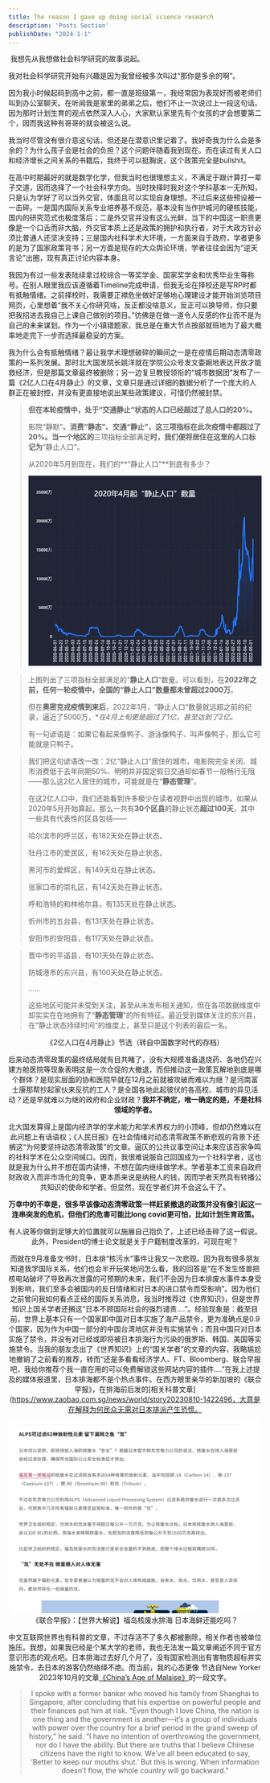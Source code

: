 ```yaml
---
title: The reason I gave up doing social science research
description: 'Posts Section'
publishDate: "2024-1-1"
---
```




​	我想先从我想做社会科学研究的故事说起。

​	我对社会科学研究开始有兴趣是因为我曾经被多次叫过“那你是多余的啊”。

​	因为我小时候起码到高中之前，都一直是班级第一，我经常因为表现好而被老师们叫到办公室聊天。在听闻我是家里的弟弟之后，他们不止一次说过上一段这句话。因为那时计划生育的观点依然深入人心，大家默认家里先有个女孩的才会想要第二个，因而我这种有哥哥的就会被这么说。

​	我当时尽管没有很介意这句话，但还是在潜意识里记着了。我好奇我为什么会是多余的？为什么孩子会是社会的负担？这个问题伴随着我到现在。而在读过有关人口和经济增长之间关系的书籍后，我终于可以挺胸说，这个政策完全是bullshit。

​	在高中时期最好的就是数学化学，但我当时也很理想主义，不满足于跟计算打一辈子交道，因而选择了一个社会科学方向。当时抉择时我对这个学科基本一无所知，只是认为学好了可以当外交官，体面且可以实现自身理想。不过后来这些预设被一一击碎。一是国内国际关系专业培养基不规范，基本没有当作护城河的硬核技能，国内的研究范式也极度落后；二是外交官并没有这么光鲜，当下的中国这一职责更像是一个口舌而非大脑，外交官本质上还是政策的拥护和执行者，对于大政方针必须比普通人还坚决支持；三是国内社科学术大环境，一方面来自于政府，学者更多的是为了国家政策背书；另一方面是现存的大众舆论环境，学者往往会因为“逆天言论”出圈，现有真正讨论内容本身。

​	我因为有过一些发表陆续拿过校综合一等奖学金、国家奖学金和优秀毕业生等称号。在别人眼里我应该遵循着Timeline完成申请，但我无论在择校还是写RP时都有抵触情绪。之前择校时，我需要正襟危坐做好足够地心理建设才能开始浏览项目网页，心里想着“我不关心你研究啥，反正都没啥意义，反正可以换导师，你只要把我招进去我自己上课自己做别的项目。”彷佛是在做一道令人反感的作业而不是为自己的未来谋划。作为一个小镇错题家，我总是在重大节点按部就班地为了最大概率地走完下一步而选择最稳妥的方案。

​	我为什么会有抵触情绪？最让我学术理想破碎的瞬间之一是在疫情后期动态清零政策的一系列发展。那时北大国发院长姚洋就在学院公众号发文委婉地表达开放才能救经济，但是那篇文章最终被删除；另一边复旦教授领衔的“城市数据团”发布了一篇《2亿人口在4月静止》的文章，文章只是通过详细的数据分析了一个庞大的人群正在被封控，并没有更直接地说出某些政策建议，可惜仍然被封禁。

> **但在本轮疫情中，处于“交通静止“状态的人口已经超过了总人口的20%。**
>
> 影院“静默”**、**消费“静态”**、**交通“静止”**，这三项指标在此次疫情中都超过了20%。当一个地区的**三项指标全部满足**时，我们便将居住在这里的人口标记为**“静止人口”。
>
> 从2020年5月到现在，我们的**“静止人口”**到底有多少？
>
> <img src="./assets/post-681221-627cc4b1e9cb9.png" style="width:500px" />

>上图列出了三项指标全部满足的“**静止人口**“数量。可以看到，在**2022年之前，**任何一轮疫情中，全国的“静止人口”数量都**未曾超过2000万**。
>
>但在**奥密克戎疫情到来后**，2022年1月，“静止人口“数量就远超之前的纪录，逼近了5000万，**在4月上旬更是超过了1亿，甚至达到了2亿。*
>
>有一句谚语是：如果它看起来像鸭子、游泳像鸭子、叫声像鸭子，那么它可能就是只鸭子。

>我们把这句谚语改一改：2亿“静止人口“居住的城市，电影院完全关闭、城市消费低于去年同期50%、明明并非国定假日交通却如春节一般畅行无阻——那么这2亿人居住的城市，可能就是在“**静态管理**”。
>
>在这2亿人口中，我们还能看到许多极少在读者视野中出现的城市。如果从2020年5月开始算起，那么一共有**30个区县**的静止状态**超过100天**，其中一些具有代表性的区县包括——
>
>哈尔滨市的呼兰区，有182天处在静止状态。
>
>牡丹江市的爱民区，有162天处在静止状态。
>
>黑河市的爱辉区，有149天处在静止状态。
>
>张家口市的崇礼区，有142天处在静止状态。
>
>呼和浩特的和林格尔县，有135天处在静止状态。
>
>忻州市的五台县，有131天处在静止状态。
>
>安阳市的安阳县，有117天处在静止状态。

>晋中市的平遥县，有101天处在静止状态。
>
>防城港市的东兴县，有100天处在静止状态。
>
>……
>
>这些地区可能并未受到关注，甚至从未发布相关通知，但在各项数据维度中却实实在在地拥有了“**静态管理**”的所有特征。最近受到媒体关注的东兴县，在“静止状态持续时间“的维度上，甚至只是这个列表的最后一名。

<center>《2亿人口在4月静止》节选（转自中国数字时代的存档）<center>

​	后来动态清零政策的最终结局就有目共睹了，没有大规模准备退烧药、各地仍在兴建方舱医院等现象表明这是一次仓促的大撤退，而但推动这一政策瓦解地到底是哪个群体？是现实层面的协和医院早就在12月之前就被攻破而难以为继？是河南富士康那帮抄起家伙来反抗的工人？是全国各地此起彼伏的各高校、城市的异见活动？还是早就难以为继的政府和企业财政？**我并不确定，唯一确定的是，不是社科领域的学者。**

​	北大国发算得上是国内经济学的学术能力和学术界权力的小顶峰，但却仍然难以在此问题上有话语权；《人民日报》在社会情绪对动态清零政策不断悲观的背景下还搁这“为何要坚持动态清零政策”的文章。逼仄的公共议事空间让本来应该百家争鸣的社科学术在公众空间缄口。因而，我很难说服自己回国成为一个社科学者，这也就是我为什么并不想在国内读博，不想在国内继续做学术。学者基本工资来自政府财政收入而非市场化的竞争，更本质来说是纳税人的钱，因而学者天然具有转播公共知识的使命和学者。但显然，现在学者们并不会这么干了。

​	**万幸中的不幸是，很多早该像动态清零政策一样赶紧撤退的政策并没有像引起这一连串突发的危机，但他们的危害可能比long covid更可怕，比如计划生育政策。**

​	有人说等你做到足够大的位置就可以施展自己抱负了，上述已经击碎了这一假说。此外，President的博士论文就是关于户籍制度改革的，可现在呢？

​	而就在9月准备文书时，日本排“核污水”事件让我又一次悲观。因为我有很多朋友知道我学国际关系，他们也会半开玩笑地问怎么看，我的回答是“在不发生怪兽把核电站破坏了导致再次泄露的可预期的未来，我们不会因为日本排废水事件本身受到影响，我们至多会被国内的反日情绪和对日本的进口禁令而受影响”。因为他们之前曾问我如何看点正经的国际关系消息，我当时推荐过《世界知识》，但是世界知识上国关学者还搁这“日本不顾国际社会的强烈谴责....”。经验现象是：截至目前，世界上基本只有一个国家即中国对日本实施了海产品禁令，更为准确点是0.9个国家，因为作为中国一部分的中国台湾地区并没有实施禁令；而且中国只对日本实施了禁令，并没有对已经或即将被日本排海行为污染的俄罗斯、韩国、美国等实施禁令。当我的朋友念出了《世界知识》上的“国关学者”的文章的内容，我略尴尬地撤销了之前看的推荐，转而“还是多看看经济学人、FT、Bloomberg、联合早报吧，我给你推荐个我一直在用的可以免费解锁这些网站内容的插件....”在我上述提及的媒体报道里，日本排海都不是个热点事件。在西方眼里亲华的新加坡的《联合早报》，在排海前后发的[相关科普文章](https://www.zaobao.com.sg/news/world/story20230810-1422496，大意是在解释为何民众无需对日本排派产生恐慌。

<img src="./assets/image-20231203161706594.png" style="width:500px" />

<center>《联合早报》：【世界大解说】福岛核废水排海 日本海鲜还能吃吗？</center>

​	中文互联网世界也有科普的文章，不过存活不了多久都被删除，相关作者也被单位施压。我想，如果我已经是个某大学的老师，我也无法发一篇文章阐述不同于官方意识形态的观点吧。日本排海过去好几个月了，没有国家检测出有害物质超标并实施禁令，去日本的游客仍然络绎不绝。而当前，我的心态更像 节选自New Yorker 2023年10月的文章[《China’s Age of Malaise》](https://www.newyorker.com/magazine/2023/10/30/chinas-age-of-malaise)的一段文字。

> I spoke with a former banker who moved his family from Shanghai to Singapore, after concluding that his expertise on powerful people and their finances put him at risk. “Even though I love China, the nation is one thing and the government is another—it’s a group of individuals with power over the country for a brief period in the grand sweep of history,” he said. “I have no intention of overthrowing the government, nor do I have the ability. But there are truths that I believe Chinese citizens have the right to know. We’ve all been educated to say, ‘Better to keep our mouths shut.’ But this is wrong. When information doesn’t flow, the whole country will go backward.”
